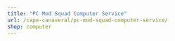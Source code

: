 ```yaml
---
title: "PC Mod Squad Computer Service"
url: /cape-canaveral/pc-mod-squad-computer-service/
shop: computer
---
```

